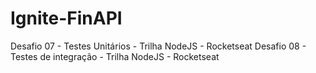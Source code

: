 # Ignite-FinAPI
Desafio 07 - Testes Unitários - Trilha NodeJS - Rocketseat
Desafio 08 - Testes de integração - Trilha NodeJS - Rocketseat